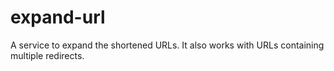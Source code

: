 expand-url
==========

A service to expand the shortened URLs. It also works with URLs containing multiple redirects.
